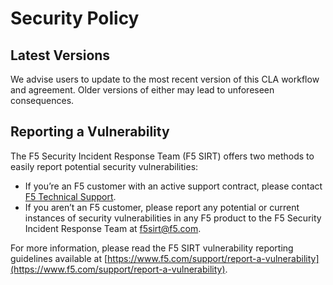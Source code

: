 # Security Policy

## Latest Versions

We advise users to update to the most recent version of this CLA workflow and agreement. Older versions of either may lead to unforeseen consequences.

## Reporting a Vulnerability

The F5 Security Incident Response Team (F5 SIRT) offers two methods to easily report potential security vulnerabilities:

- If you’re an F5 customer with an active support contract, please contact [F5 Technical Support](https://www.f5.com/support).
- If you aren’t an F5 customer, please report any potential or current instances of security vulnerabilities in any F5 product to the F5 Security Incident Response Team at <f5sirt@f5.com>.

For more information, please read the F5 SIRT vulnerability reporting guidelines available at [https://www.f5.com/support/report-a-vulnerability](https://www.f5.com/support/report-a-vulnerability).
